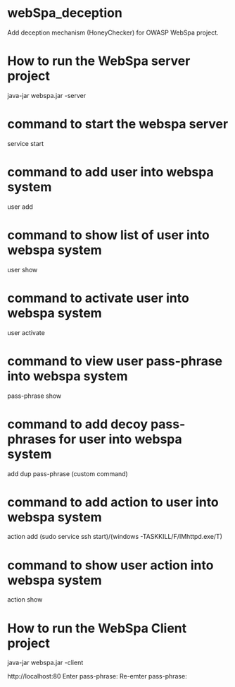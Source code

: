 # webSpa_deception
Add deception mechanism (HoneyChecker) for OWASP WebSpa project.
# How to run the WebSpa server project
java-jar webspa.jar -server

# command to start the webspa server
service start

# command to add user into webspa system
user add

# command to show list of user into webspa system
user show

# command to activate user into webspa system
user activate

# command to view user pass-phrase into webspa system
pass-phrase show

# command to add decoy pass-phrases for user into webspa system
add dup pass-phrase (custom command)

# command to add action to user into webspa system
action add  (sudo service ssh start)/(windows -TASKKILL/F/IMhttpd.exe/T)

# command to show user action into webspa system
action show


# How to run the WebSpa Client project
java-jar webspa.jar -client

http://localhost:80
Enter pass-phrase: 
Re-emter pass-phrase:
